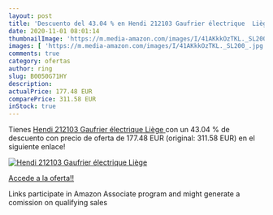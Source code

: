 ```yaml
---
layout: post
title: 'Descuento del 43.04 % en Hendi 212103 Gaufrier électrique  Liège '
date: 2020-11-01 08:01:14
thumbnailImage: 'https://m.media-amazon.com/images/I/41AKkkOzTKL._SL200_.jpg'
images: [ 'https://m.media-amazon.com/images/I/41AKkkOzTKL._SL200_.jpg' ]
comments: true
category: ofertas
author: ring
slug: B0050G71HY
description:
actualPrice: 177.48 EUR
comparePrice: 311.58 EUR
inStock: true
---
```


Tienes [Hendi 212103 Gaufrier électrique  Liège ](https://www.amazon.fr/dp/B0050G71HY/?tag=tolees0d-21) con un 43.04 % de descuento con precio de oferta de 177.48 EUR (original: 311.58 EUR) en el siguiente enlace!

[![Hendi 212103 Gaufrier électrique  Liège ](https://m.media-amazon.com/images/I/41AKkkOzTKL._SL200_.jpg)](https://www.amazon.fr/dp/B0050G71HY/?tag=tolees0d-21)

[Accede a la oferta!!](https://www.amazon.fr/dp/B0050G71HY/?tag=tolees0d-21)

Links participate in Amazon Associate program and might generate a comission on qualifying sales


